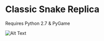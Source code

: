 # Classic Snake Replica
Requires Python 2.7 & PyGame

![Alt Text](https://github.com/rstotler/gifs/blob/main/Snake.gif)
